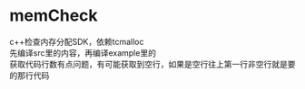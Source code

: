# memCheck
c++检查内存分配SDK，依赖tcmalloc  
先编译src里的内容，再编译example里的  
获取代码行数有点问题，有可能获取到空行，如果是空行往上第一行非空行就是要的那行代码  
